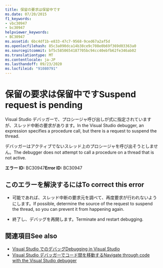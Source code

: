 ```yaml
---
title: 保留の要求は保留中です
ms.date: 07/20/2015
f1_keywords:
- vbc30947
- bc30947
helpviewer_keywords:
- BC30947
ms.assetid: 6bc4df1b-e833-47c7-9568-9ced67a2af5d
ms.openlocfilehash: 85c3a090dca14b38ce9c708e0b69f369d03363a0
ms.sourcegitcommit: bf5c5850654187705bc94cc40ebfb62fe346ab02
ms.translationtype: MT
ms.contentlocale: ja-JP
ms.lasthandoff: 09/23/2020
ms.locfileid: "91080791"
---
```

# <a name="suspend-request-is-pending"></a><span data-ttu-id="f434c-102">保留の要求は保留中です</span><span class="sxs-lookup"><span data-stu-id="f434c-102">Suspend request is pending</span></span>

<span data-ttu-id="f434c-103">Visual Studio デバッガーで、プロシージャ呼び出しが式に指定されていますが、スレッド中断の要求があります。</span><span class="sxs-lookup"><span data-stu-id="f434c-103">In the Visual Studio debugger, an expression specifies a procedure call, but there is a request to suspend the thread.</span></span>  
  
 <span data-ttu-id="f434c-104">デバッガーはアクティブでないスレッド上のプロシージャを呼び出そうとしません。</span><span class="sxs-lookup"><span data-stu-id="f434c-104">The debugger does not attempt to call a procedure on a thread that is not active.</span></span>  
  
 <span data-ttu-id="f434c-105">**エラー ID:** BC30947</span><span class="sxs-lookup"><span data-stu-id="f434c-105">**Error ID:** BC30947</span></span>  
  
## <a name="to-correct-this-error"></a><span data-ttu-id="f434c-106">このエラーを解決するには</span><span class="sxs-lookup"><span data-stu-id="f434c-106">To correct this error</span></span>  
  
- <span data-ttu-id="f434c-107">可能であれば、スレッド中断の要求元を調べて、再度要求が行われないようにします。</span><span class="sxs-lookup"><span data-stu-id="f434c-107">If possible, determine the source of the request to suspend the thread, so you can prevent it from happening again.</span></span>  
  
- <span data-ttu-id="f434c-108">終了し、デバッグを再開します。</span><span class="sxs-lookup"><span data-stu-id="f434c-108">Terminate and restart debugging.</span></span>  
  
## <a name="see-also"></a><span data-ttu-id="f434c-109">関連項目</span><span class="sxs-lookup"><span data-stu-id="f434c-109">See also</span></span>

- [<span data-ttu-id="f434c-110">Visual Studio でのデバッグ</span><span class="sxs-lookup"><span data-stu-id="f434c-110">Debugging in Visual Studio</span></span>](/visualstudio/debugger/debugger-feature-tour)
- [<span data-ttu-id="f434c-111">Visual Studio デバッガーでコード間を移動する</span><span class="sxs-lookup"><span data-stu-id="f434c-111">Navigate through code with the Visual Studio debugger</span></span>](/visualstudio/debugger/navigating-through-code-with-the-debugger)
